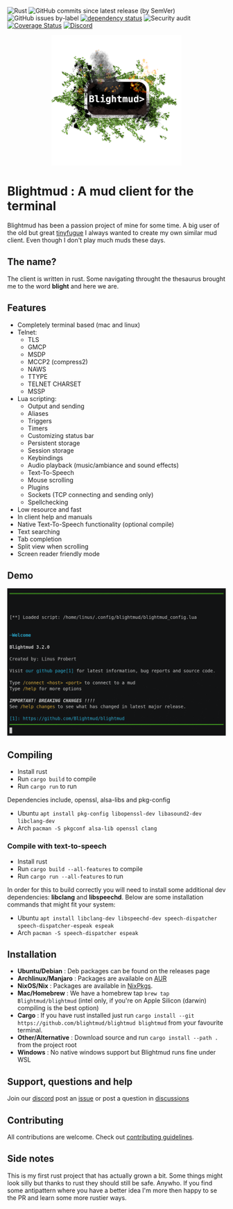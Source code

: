 ![Rust](https://github.com/Blightmud/Blightmud/workflows/Rust/badge.svg)
![GitHub commits since latest release (by SemVer)](https://img.shields.io/github/commits-since/blightmud/blightmud/latest?sort=semver)
![GitHub issues by-label](https://img.shields.io/github/issues-raw/blightmud/blightmud/bug)
[![dependency status](https://deps.rs/repo/github/blightmud/blightmud/status.svg)](https://deps.rs/repo/github/blightmud/blightmud)
![Security audit](https://github.com/Blightmud/blightmud/workflows/Security%20audit/badge.svg)
[![Coverage Status](https://coveralls.io/repos/github/Blightmud/Blightmud/badge.svg?branch=dev)](https://coveralls.io/github/Blightmud/Blightmud?branch=dev)
[![Discord](https://img.shields.io/discord/712214526463836191?label=Discord)](https://discord.gg/qnxgUC5)

<p align="center">
  <img width="300" height="300" src="resources/images/logo.png">
</p>

# Blightmud  : A mud client for the terminal

Blightmud has been a passion project of mine for some time. A big user of the
old but great [tinyfugue](http://tinyfugue.sourceforge.net/) I always wanted to
create my own similar mud client. Even though I don't play much muds these
days.

## The name?

The client is written in rust. Some navigating throught the thesaurus brought
me to the word **blight** and here we are.

## Features

- Completely terminal based (mac and linux)
- Telnet:
  - TLS
  - GMCP
  - MSDP
  - MCCP2 (compress2)
  - NAWS
  - TTYPE
  - TELNET CHARSET
  - MSSP
- Lua scripting:
  - Output and sending
  - Aliases
  - Triggers
  - Timers
  - Customizing status bar
  - Persistent storage
  - Session storage
  - Keybindings
  - Audio playback (music/ambiance and sound effects)
  - Text-To-Speech
  - Mouse scrolling
  - Plugins
  - Sockets (TCP connecting and sending only)
  - Spellchecking
- Low resource and fast
- In client help and manuals
- Native Text-To-Speech functionality (optional compile)
- Text searching
- Tab completion
- Split view when scrolling
- Screen reader friendly mode

## Demo

![screenshot](resources/images/demo.gif)

## Compiling

- Install rust
- Run `cargo build` to compile
- Run `cargo run` to run

Dependencies include, openssl, alsa-libs and pkg-config
- Ubuntu    `apt install pkg-config libopenssl-dev libasound2-dev libclang-dev`
- Arch      `pacman -S pkgconf alsa-lib openssl clang`

### Compile with text-to-speech

- Install rust
- Run `cargo build --all-features` to compile
- Run `cargo run --all-features` to run

In order for this to build correctly you will need to install some additional
dev dependencies: **libclang** and **libspeechd**. Below are some installation
commands that might fit your system:

- Ubuntu    `apt install libclang-dev libspeechd-dev speech-dispatcher speech-dispatcher-espeak espeak`
- Arch      `pacman -S speech-dispatcher espeak`

## Installation

- **Ubuntu/Debian**      : Deb packages can be found on the releases page
- **Archlinux/Manjaro**  : Packages are available on [AUR](https://aur.archlinux.org/packages/?O=0&K=blightmud)
- **NixOS/Nix**          : Packages are available in [NixPkgs](https://search.nixos.org/packages?channel=21.11&from=0&size=50&sort=relevance&type=packages&query=blightmud).
- **Mac/Homebrew**       : We have a homebrew tap `brew tap Blightmud/blightmud` (intel only, if you're on Apple Silicon (darwin) compiling is the best option)
- **Cargo**              : If you have rust installed just run `cargo install --git https://github.com/blightmud/blightmud blightmud` from your favourite terminal.
- **Other/Alternative**  : Download source and run `cargo install --path .` from the project root
- **Windows**            : No native windows support but Blightmud runs fine under WSL

## Support, questions and help

Join our [discord](https://discord.gg/qnxgUC5) post an [issue](https://github.com/Blightmud/Blightmud/issues/new/choose) or post a question in [discussions](https://github.com/Blightmud/Blightmud/discussions)

## Contributing

All contributions are welcome. Check out [contributing guidelines](CONTRIBUTING.md).

## Side notes

This is my first rust project that has actually grown a bit. Some things might
look silly but thanks to rust they should still be safe. Anywho. If you find
some antipattern where you have a better idea I'm more then happy to se the PR
and learn some more rustier ways.
